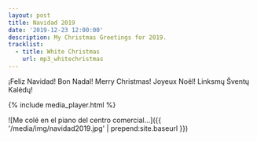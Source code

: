 ```yaml
---
layout: post
title: Navidad 2019
date: '2019-12-23 12:00:00'
description: My Christmas Greetings for 2019.
tracklist:
  - title: White Christmas
    url: mp3_whitechristmas
---
```


¡Feliz Navidad! Bon Nadal! Merry Christmas! Joyeux Noël! Linksmų Šventų Kalėdų!

{% include media_player.html %}

![Me colé en el piano del centro comercial...]({{ '/media/img/navidad2019.jpg' | prepend:site.baseurl }})


